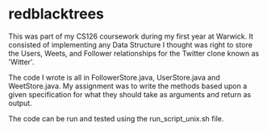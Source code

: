 # redblacktrees
This was part of my CS126 coursework during my first year at Warwick. It consisted of implementing any Data Structure I thought was right to store the Users, Weets, and Follower relationships for the Twitter clone known as 'Witter'.

The code I wrote is all in FollowerStore.java, UserStore.java and WeetStore.java. My assignment was to write the methods based upon a given specification for what they should take as arguments and return as output.

The code can be run and tested using the run_script_unix.sh file.

